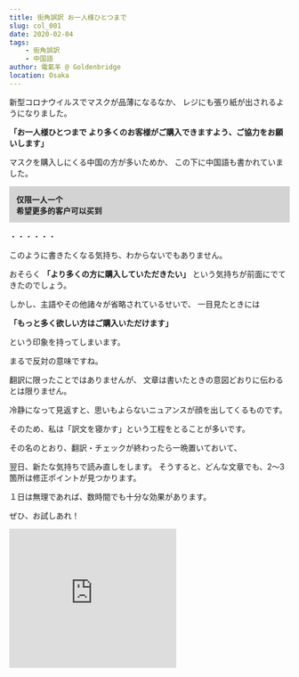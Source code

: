 ```yaml
---
title: 街角誤訳 お一人様ひとつまで
slug: col_001
date: 2020-02-04
tags: 
    - 街角誤訳
    - 中国語
author: 電氣羊 @ Goldenbridge
location: Osaka
---
```


新型コロナウイルスでマスクが品薄になるなか、
レジにも張り紙が出されるようになりました。

**「お一人様ひとつまで より多くのお客様がご購入できますよう、ご協力をお願いします」**

マスクを購入しにくる中国の方が多いためか、
この下に中国語も書かれていました。

<div style="font-family:'Noto Sans CJK SC'; font-weight: bold; background-color: LightGrey; padding: 0.8rem">
    仅限一人一个<br >
    希望更多的客户可以买到
</div>


・・・・・・

このように書きたくなる気持ち、わからないでもありません。

おそらく **「より多くの方に購入していただきたい」** という気持ちが前面にでてきたのでしょう。

しかし、主語やその他諸々が省略されているせいで、
一目見たときには

**「もっと多く欲しい方はご購入いただけます」**

という印象を持ってしまいます。

まるで反対の意味ですね。

翻訳に限ったことではありませんが、
文章は書いたときの意図どおりに伝わるとは限りません。

冷静になって見返すと、思いもよらないニュアンスが顔を出してくるものです。

そのため、私は「訳文を寝かす」という工程をとることが多いです。

その名のとおり、翻訳・チェックが終わったら一晩置いておいて、

翌日、新たな気持ちで読み直しをします。
そうすると、どんな文章でも、2〜3箇所は修正ポイントが見つかります。

１日は無理であれば、数時間でも十分な効果があります。

ぜひ、お試しあれ！

<iframe src="https://rcm-fe.amazon-adsystem.com/e/cm?o=9&p=12&l=ur1&category=musicunlimited&banner=145C9T3K8K0AZHVBRHG2&f=ifr&linkID=0603ffea488d8f3b5a69918caa6e8e5f&t=goldenbridg09-22&tracking_id=goldenbridg09-22" width="300" height="250" scrolling="no" border="0" marginwidth="0" style="border:none;" frameborder="0"></iframe>

<link-to></link-to>
